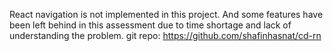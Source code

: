 React navigation is not implemented in this project. And some features have been left behind in this assessment due to time shortage and lack of understanding the problem.
git repo: https://github.com/shafinhasnat/cd-rn
